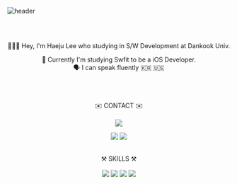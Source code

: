 ![header](https://capsule-render.vercel.app/api?type=waving&color=0:ddd6f3,100:faaca8&height=300&section=header&text=Hey,%20Lovely%20to%20meet%20you!&fontSize=70&fontColor=FAFAFA&animation=fadeIn&desc=Haeju's%20Github%20Profile&descAlignY=65&descAlign=82)

<br><br>  
<div align=center>
  👩🏻‍💻 Hey, I'm Haeju Lee who studying in S/W Development at Dankook Univ.   
  
  🍎 Currently I'm studying Swfit to be a iOS Developer.  
  🗣 I can speak fluently 🇰🇷 🇺🇸  

  
  <br><br>  
<div align=center> 
✉️ CONTACT ✉️
  <br><br>  
  <img src="https://img.shields.io/badge/heyjudelee98@gmail.com-EA4335?style=for-the-badge&logo=gmail&logoColor=white">  
  
  <a href="https://www.instagram.com/had2_you"><img src="https://img.shields.io/badge/instagram-E4405F?style=for-the-badge&logo=instagram&logoColor=white"></a>
  <a href="https://blog.naver.com/8203015"><img src="https://img.shields.io/badge/blog-03C75A?style=for-the-badge&logo=naver&logoColor=white"></a>
<br><br>   
  
  
  
  <div align=center> 
⚒️ SKILLS ⚒️
      <br><br>  
      <img src="https://img.shields.io/badge/iOS-000000?style=for-the-badge&logo=ios&logoColor=white"></a>
      <img src="https://img.shields.io/badge/swift-F05138?style=for-the-badge&logo=swift&logoColor=white"></a>
      <img src="https://img.shields.io/badge/xcode-147EFB?style=for-the-badge&logo=xcode&logoColor=white"></a>
      <img src="https://img.shields.io/badge/C++-00599C?style=for-the-badge&logo=cplusplus&logoColor=white"></a>
      
